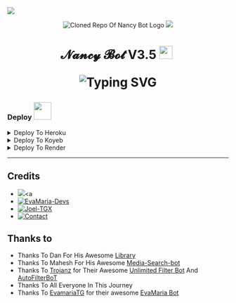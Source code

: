 <img src="https://user-images.githubusercontent.com/73097560/115834477-dbab4500-a447-11eb-908a-139a6edaec5c.gif">
<p align="center">
  <img src="https://telegra.ph/file/c13393262ab2c755d5519.jpg" alt="Cloned Repo Of Nancy Bot Logo">
<img src="https://user-images.githubusercontent.com/73097560/115834477-dbab4500-a447-11eb-908a-139a6edaec5c.gif">
<h1 align="center">
  𝓝𝓪𝓷𝓬𝔂 𝓑𝓸𝓽 V3.5 <img src="https://media.giphy.com/media/ObNTw8Uzwy6KQ/giphy.gif" width=30px height=30px>&nbsp;
</p>

![Typing SVG](https://readme-typing-svg.herokuapp.com/?lines=ᴡᴇʟᴄᴏᴍᴇ+ᴛᴏ+ɴᴀɴᴄʏ+ʙᴏᴛ+ᴠ3.5!;ᴇᴅɪᴛɪɴɢ+ʙʏ+ʜᴀᴄᴋᴇʀ+ᴊʀ+!;ᴀ+sɪᴍᴘʟᴇ+ᴀɴᴅ+ᴘᴏᴡᴇʀꜰᴜʟ+ʙᴏᴛ!;ɪɴᴅᴇxᴇs+ꜰɪʟᴇs+ᴀʙᴏᴜᴛ+4ɢʙ+ᴀ+ʙᴏᴛ+ᴡɪᴛʜ+ᴅᴏᴜʙʟᴇ+ʙᴜᴛᴛᴏɴ!;sᴛᴀʀᴛ+ᴍᴇssᴀɢᴇ+ᴡɪᴛʜ+ᴘɪᴄ+ᴀɴᴅ+ᴍᴏʀᴇ+ꜰᴇᴀᴛᴜʀᴇs!)
</p>   


### Deploy <img src="https://media.giphy.com/media/Ul4u1oVoVB9Z6wBQCO/giphy.gif" width=40px height=40px>&nbsp;

<details><summary>Deploy To Heroku</summary>
<p>
<br>
<a href="https://heroku.com/deploy?template=https://github.com/Joelkb/DQ-the-file-donor">
  <img src="https://www.herokucdn.com/deploy/button.svg" alt="Deploy To Heroku">
</a>
</p>
</details>

<details><summary>Deploy To Koyeb</summary>
<br>
<b>The fastest way to deploy the application is to click the Deploy to Koyeb button below.</b>
<br>
<br>

[![Deploy to Koyeb](https://www.koyeb.com/static/images/deploy/button.svg)](https://app.koyeb.com/deploy?type=git&repository=github.com/Joelkb/DQ-The-FIle-Donor&branch=web&name=dqthefiledonor)
</details>

<details><summary>Deploy To Render</summary>
<br>
<b>
Use these commands:
<br>
<br>
• Build Command: <code>pip3 install -U -r requirements.txt</code>
<br>
<br>
• Start Command: <code>python3 bot.py</code>
<br>
<br>
Go to https://uptimerobot.com/ and add a monitor to keep your bot alive.
<br>
<br>
Use these settings when adding a monitor:</b>
<br>
<br>
<img src="https://telegra.ph/file/a79a156e44f43c9833b50.jpg" alt="render template">
<br>
<br>
<b>Click on the below button to deploy directly to render ↓</b>
<br>
<br>
<a href="https://render.com/deploy?repo=https://github.com/Joelkb/DQ-the-file-donor/tree/web">
<img src="https://render.com/images/deploy-to-render-button.svg" alt="Deploy to Render">
</a>
</details>

<hr>

## Credits 
* <a href="https://telegram.dog/hacker_jr"><img src="https://img.shields.io/badge/telegram-D14836?color=2CA5E0&style=for-the-badge&logo=telegram&logoColor=white"></a><a
* [![EvaMaria-Devs](https://img.shields.io/static/v1?label=EvaMaria&message=devs&color=critical)](https://telegram.dog/EvaMariaDevs)
* [![Joel-TGX](https://img.shields.io/static/v1?label=Jᴏᴇʟ+ᠰ+TɢX&message=Github&color=critical)](https://github.com/Joelkb)
* [![Contact](https://img.shields.io/static/v1?label=Contact+Developer&message=On+Telegram&color=critical)](https://telegram.me/creatorbeatz)

## Thanks to 
 - Thanks To Dan For His Awesome [Library](https://github.com/pyrogram/pyrogram)
 - Thanks To Mahesh For His Awesome [Media-Search-bot](https://github.com/Mahesh0253/Media-Search-bot)
 - Thanks To [Trojanz](https://github.com/trojanzhex) for Their Awesome [Unlimited Filter Bot](https://github.com/TroJanzHEX/Unlimited-Filter-Bot) And [AutoFilterBoT](https://github.com/trojanzhex/auto-filter-bot)
 - Thanks To All Everyone In This Journey
 - Thanks To [EvamariaTG](https://raw.githubusercontent.com/EvamariaTG) for their awesome [EvaMaria Bot](https://raw.githubusercontent.com/EvamariaTG/EvaMaria)
